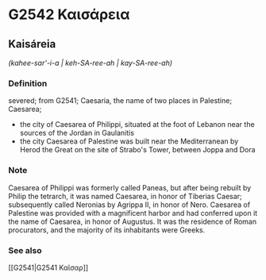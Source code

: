 # G2542 Καισάρεια

## Kaisáreia

_(kahee-sar'-i-a | keh-SA-ree-ah | kay-SA-ree-ah)_

### Definition

severed; from G2541; Caesaria, the name of two places in Palestine; Caesarea; 

- the city of Caesarea of Philippi, situated at the foot of Lebanon near the sources of the Jordan in Gaulanitis
- the city Caesarea of Palestine was built near the Mediterranean by Herod the Great on the site of Strabo's Tower, between Joppa and Dora

### Note

Caesarea of Philippi was formerly called Paneas, but after being rebuilt by Philip the tetrarch, it was named Caesarea, in honor of Tiberias Caesar; subsequently called Neronias by Agrippa II, in honor of Nero. Caesarea of Palestine was provided with a magnificent harbor and had conferred upon it the name of Caesarea, in honor of Augustus. It was the residence of Roman procurators, and the majority of its inhabitants were Greeks.

### See also

[[G2541|G2541 Καῖσαρ]]
